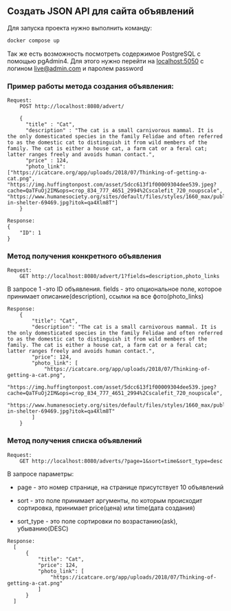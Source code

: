 ## Создать JSON API для сайта объявлений
Для запуска проекта нужно выполнить команду: 
```bash
docker compose up
```
Так же есть возможность посмотреть содержимое PostgreSQL c помощью pgAdmin4. Для этого нужно перейти на [localhost:5050](local) с логином live@admin.com
 и паролем password
 
### Пример работы метода создания объявления:
```
Request:
    POST http://localhost:8080/advert/

    {
      "title" : "Cat",
      "description" : "The cat is a small carnivorous mammal. It is the only domesticated species in the family Felidae and often referred to as the domestic cat to distinguish it from wild members of the family. The cat is either a house cat, a farm cat or a feral cat; latter ranges freely and avoids human contact.",
      "price" : 124,
      "photo_link": ["https://icatcare.org/app/uploads/2018/07/Thinking-of-getting-a-cat.png", "https://img.huffingtonpost.com/asset/5dcc613f1f00009304dee539.jpeg?cache=QaTFuOj2IM&ops=crop_834_777_4651_2994%2Cscalefit_720_noupscale", "https://www.humanesociety.org/sites/default/files/styles/1660_max/public/2018/06/kittens-in-shelter-69469.jpg?itok=qa4Xlm8T"]
    }
```
```
Response:
{
    "ID": 1
}
```

### Метод получения конкретного объявления
```
Request:
    GET http://localhost:8080/advert/1?fields=description,photo_links
```
В запросе 1 -это ID объявления.
fields - это опциональное поле, которое принимает описание(description), ссылки на все фото(photo_links)
```
Response:
    {
        "title": "Cat",
        "description": "The cat is a small carnivorous mammal. It is the only domesticated species in the family Felidae and often referred to as the domestic cat to distinguish it from wild members of the family. The cat is either a house cat, a farm cat or a feral cat; latter ranges freely and avoids human contact.",
        "price": 124,
        "photo_link": [
            "https://icatcare.org/app/uploads/2018/07/Thinking-of-getting-a-cat.png",
            "https://img.huffingtonpost.com/asset/5dcc613f1f00009304dee539.jpeg?cache=QaTFuOj2IM&ops=crop_834_777_4651_2994%2Cscalefit_720_noupscale",
            "https://www.humanesociety.org/sites/default/files/styles/1660_max/public/2018/06/kittens-in-shelter-69469.jpg?itok=qa4Xlm8T"
        ]
    }
```
 
### Метод получения списка объявлений
```
Request:
    GET http://localhost:8080/adverts/?page=1&sort=time&sort_type=desc
```
В запросе параметры:

- page - это номер странице, на странице присутствует 10 объявлений

- sort - это поле принимает аргументы, по которым происходит сортировка, принимает price(цена) или time(дата создания)

- sort_type - это поле сортировки по возрастанию(ask), убыванию(DESC)
```
Response:
  [
      {
          "title": "Cat",
          "price": 124,
          "photo_link": [
              "https://icatcare.org/app/uploads/2018/07/Thinking-of-getting-a-cat.png"
          ]
      }
  ]
```


